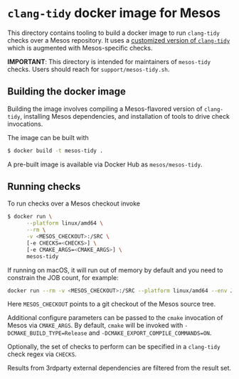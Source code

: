 # `clang-tidy` docker image for Mesos

This directory contains tooling to build a docker image to run `clang-tidy`
checks over a Mesos repository. It uses a
[customized version of `clang-tidy`][custom-clang-tidy] which is augmented with
Mesos-specific checks.

__IMPORTANT__: This directory is intended for maintainers of `mesos-tidy`
checks. Users should reach for `support/mesos-tidy.sh`.

## Building the docker image

Building the image involves compiling a Mesos-flavored version of
`clang-tidy`, installing Mesos dependencies, and installation of tools
to drive check invocations.

The image can be built with

```bash
$ docker build -t mesos-tidy .
```

A pre-built image is available via Docker Hub as `mesos/mesos-tidy`.

## Running checks

To run checks over a Mesos checkout invoke

```bash
$ docker run \
      --platform linux/amd64 \
      --rm \
      -v <MESOS_CHECKOUT>:/SRC \
      [-e CHECKS=<CHECKS>] \
      [-e CMAKE_ARGS=<CMAKE_ARGS>] \
      mesos-tidy
```

If running on macOS, it will run out of memory by default and you need
to constrain the JOB count, for example:

```bash
docker run --rm -v <MESOS_CHECKOUT>:/SRC --platform linux/amd64 --env JOBS=4 --memory 32GB mesos-tidy
```

Here `MESOS_CHECKOUT` points to a git checkout of the Mesos source tree.

Additional configure parameters can be passed to the `cmake` invocation of Mesos
via `CMAKE_ARGS`. By default, `cmake` will be invoked with
`-DCMAKE_BUILD_TYPE=Release` and `-DCMAKE_EXPORT_COMPILE_COMMANDS=ON`.

Optionally, the set of checks to perform can be specified in a
`clang-tidy` check regex via `CHECKS`.

Results from 3rdparty external dependencies are filtered from the result set.


[custom-clang-tidy]: https://github.com/mesos/clang-tools-extra/tree/mesos_50
